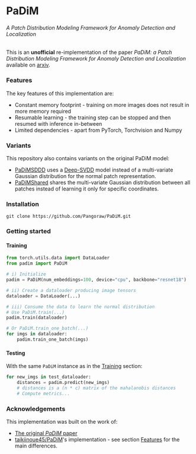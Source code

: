 
# PaDiM
###### _A Patch Distribution Modeling Framework for Anomaly Detection and Localization_

This is an **unofficial** re-implementation of the paper *PaDiM:  a Patch Distribution Modeling Framework for Anomaly Detection and Localization* available on [arxiv](http://arxiv.org/abs/2011.08785). 

### Features

The key features of this implementation are: 

- Constant memory footprint - training on more images does not result in more memory required
- Resumable learning - the training step can be stopped and then resumed with inference in-between
- Limited dependencies - apart from PyTorch, Torchvision and Numpy 

### Variants

This repository also contains variants on the original PaDiM model:

- [PaDiMSDDD](https://github.com/Pangoraw/PaDiM/blob/main/padim/padim_svdd.py) uses a [Deep-SVDD](http://proceedings.mlr.press/v80/ruff18a.html) model instead of a multi-variate Gaussian distribution for the normal patch representation.
- [PaDiMShared](https://github.com/Pangoraw/PaDiM/blob/main/padim/padim_shared.py) shares the multi-variate Gaussian distribution between all patches instead of learning it only for specific coordinates.

### Installation

```
git clone https://github.com/Pangoraw/PaDiM.git
```

### Getting started

#### Training

```python
from torch.utils.data import DataLoader
from padim import PaDiM

# i) Initialize
padim = PaDiM(num_embeddings=100, device="cpu", backbone="resnet18") 

# ii) Create a dataloader producing image tensors
dataloader = DataLoader(...)

# iii) Consume the data to learn the normal distribution
# Use PaDiM.train(...)
padim.train(dataloader)

# Or PaDiM.train_one_batch(...)
for imgs in dataloader:
	padim.train_one_batch(imgs)
```
#### Testing

With the same `PaDiM` instance as in the [Training](#training) section:

```python
for new_imgs in test_dataloader:
	distances = padim.predict(new_imgs) 
	# distances is a (n * c) matrix of the mahalanobis distances
	# Compute metrics...
```

### Acknowledgements

This implementation was built on the work of:

- [The original *PaDiM* paper](http://arxiv.org/abs/2011.08785)
- [taikiinoue45/PaDiM](https://github.com/taikiinoue45/PaDiM)'s implementation - see section [Features](#features) for the main differences.
